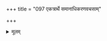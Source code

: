 +++
title = "097 एकत्रार्थे समानाधिकरणवचसाम्"

+++
<details><summary>मूलम्</summary>

एकत्रार्थे समानाधिकरणवचसां वृत्तिरुक्ता ततोऽत्र स्थाप्ये तत्तन्निमित्ते प्रसजति हि भिदा धर्मिणोऽपीति चेन्न ।  
नेतव्यं लक्ष्मवाक्यं प्रतिपदनुगुणं साऽत्र सिद्धा विशिष्टे व्युत्पत्तेस्तादृशत्वाद्भवति तु विहतेः क्वापि भिन्नं विशेष्यम् ॥ ९७ ॥
</details>